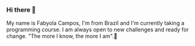 ### Hi there 👋

My name is Fabyola Campos, I'm from Brazil and I'm currently taking a programming course. I am always open to new challenges and ready for change. "The more I know, the more I am".🥰

<!--
#Hey

- 🔭 I’m currently working on ...
- 🌱 I’m currently learning ...
- 👯 I’m looking to collaborate on ...
- 🤔 I’m looking for help with ...
- 💬 Ask me about ...
- 📫 How to reach me: ...
- 😄 Pronouns: ...
- ⚡ Fun fact: ...
-->
